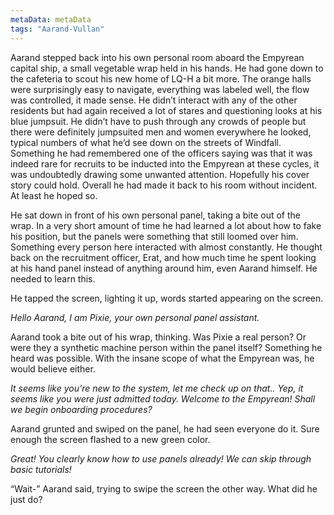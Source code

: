 ```yaml
---
metaData: metaData
tags: "Aarand-Vullan"
---
```


Aarand stepped back into his own personal room aboard the Empyrean capital ship, a small vegetable wrap held in his hands. He had gone down to the cafeteria to scout his new home of LQ-H a bit more. The orange halls were surprisingly easy to navigate, everything was labeled well, the flow was controlled, it made sense. He didn’t interact with any of the other residents but had again received a lot of stares and questioning looks at his blue jumpsuit. He didn’t have to push through any crowds of people but there were definitely jumpsuited men and women everywhere he looked, typical numbers of what he’d see down on the streets of Windfall. Something he had remembered one of the officers saying was that it was indeed rare for recruits to be inducted into the Empyrean at these cycles, it was undoubtedly drawing some unwanted attention. Hopefully his cover story could hold. Overall he had made it back to his room without incident. At least he hoped so. 

He sat down in front of his own personal panel, taking a bite out of the wrap. In a very short amount of time he had learned a lot about how to fake his position, but the panels were something that still loomed over him. Something every person here interacted with almost constantly. He thought back on the recruitment officer, Erat, and how much time he spent looking at his hand panel instead of anything around him, even Aarand himself. He needed to learn this. 

He tapped the screen, lighting it up, words started appearing on the screen.

*Hello Aarand, I am Pixie, your own personal panel assistant.*

Aarand took a bite out of his wrap, thinking. Was Pixie a real person? Or were they a synthetic machine person within the panel itself? Something he heard was possible. With the insane scope of what the Empyrean was, he would believe either. 

*It seems like you’re new to the system, let me check up on that.. Yep, it seems like you were just admitted today. Welcome to the Empyrean! Shall we begin onboarding procedures?*

Aarand grunted and swiped on the panel, he had seen everyone do it. Sure enough the screen flashed to a new green color. 

*Great! You clearly know how to use panels already! We can skip through basic tutorials!*

“Wait-” Aarand said, trying to swipe the screen the other way. What did he just do?